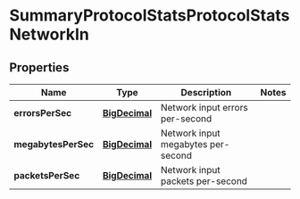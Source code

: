 
# SummaryProtocolStatsProtocolStatsNetworkIn

## Properties
Name | Type | Description | Notes
------------ | ------------- | ------------- | -------------
**errorsPerSec** | [**BigDecimal**](BigDecimal.md) | Network input errors per-second | 
**megabytesPerSec** | [**BigDecimal**](BigDecimal.md) | Network input megabytes per-second | 
**packetsPerSec** | [**BigDecimal**](BigDecimal.md) | Network input packets per-second | 




